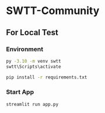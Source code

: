 # SWTT-Community


## For Local Test
### Environment 
```sh
py -3.10 -m venv swtt
swtt\Scripts\activate

pip install -r requirements.txt
```
### Start App
```sh
streamlit run app.py
```
